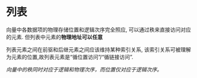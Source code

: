 # 列表

向量中各数据项的物理存储位置和逻辑次序完全照应, 可以通过秩来直接访问对应的元素. 但列表中元素的**物理地址可以任意**

列表元素之间在前驱和后继元素之间应该维持某种索引关系, 该索引关系可被理解为元素的位置,故列表元素是“循位置访问”/“循链接访问”.

*向量中的秩同时对应于逻辑和物理次序，而位置仅对应于逻辑次序。*
